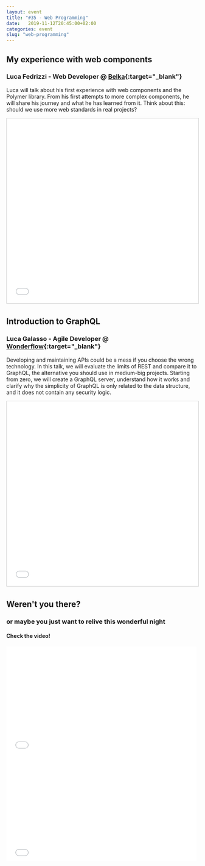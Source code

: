 ```yaml
---
layout: event
title: "#35 - Web Programming"
date:   2019-11-12T20:45:00+02:00
categories: event
slug: "web-programming"
---
```


## My experience with web components

### Luca Fedrizzi - Web Developer @ [Belka](//www.belkadigital.com){:target="_blank"}

Luca will talk about his first experience with web components and the Polymer library. From his first attempts to more complex components, he will share his journey and what he has learned from it. Think about this: should we use more web standards in real projects?

<iframe src="//www.slideshare.net/slideshow/embed_code/key/374moZJLvqQNXb" width="595" height="485" frameborder="0" marginwidth="0" marginheight="0" scrolling="no" style="border:1px solid #CCC; border-width:1px; margin-bottom:5px; max-width: 100%;" allowfullscreen> </iframe>

## Introduction to GraphQL

### Luca Galasso - Agile Developer @ [Wonderflow](//www.wonderflow.co/){:target="_blank"}

Developing and maintaining APIs could be a mess if you choose the wrong technology. In this talk, we will evaluate the limits of REST and compare it to GraphQL, the alternative you should use in medium-big projects. Starting from zero, we will create a GraphQL server, understand how it works and clarify why the simplicity of GraphQL is only related to the data structure, and it does not contain any security logic.

<iframe src="//www.slideshare.net/slideshow/embed_code/key/dJKXvbNPG1ffaG" width="595" height="485" frameborder="0" marginwidth="0" marginheight="0" scrolling="no" style="border:1px solid #CCC; border-width:1px; margin-bottom:5px; max-width: 100%;" allowfullscreen> </iframe>

## Weren't you there?

### or maybe you just want to relive this wonderful night

<section class="fb-links">

#### Check the video!

<iframe class="video-embed" src="//www.facebook.com/plugins/video.php?href=https%3A%2F%2Fwww.facebook.com%2Fspeckandtech%2Fvideos%2F545953139520983%2F&show_text=0&width=500&height=282" width="500" height="282" style="border:none;overflow:hidden" scrolling="no" frameborder="0" allowTransparency="true" allow="encrypted-media" allowFullScreen="true"></iframe>
<iframe class="video-embed" src="//www.facebook.com/plugins/video.php?href=https%3A%2F%2Fwww.facebook.com%2Fspeckandtech%2Fvideos%2F406890246884131%2F&show_text=0&width=500&height=282" width="500" height="282" style="border:none;overflow:hidden" scrolling="no" frameborder="0" allowTransparency="true" allow="encrypted-media" allowFullScreen="true"></iframe>
<!-- #### and take a look at the <a id="fb_photo_album" class="btn-facebook" target="_blank" href="//www.facebook.com/pg/speckandtech/photos/?tab=album&album_id=1265762083621744">pictures &#128247;</a> -->
</section>
